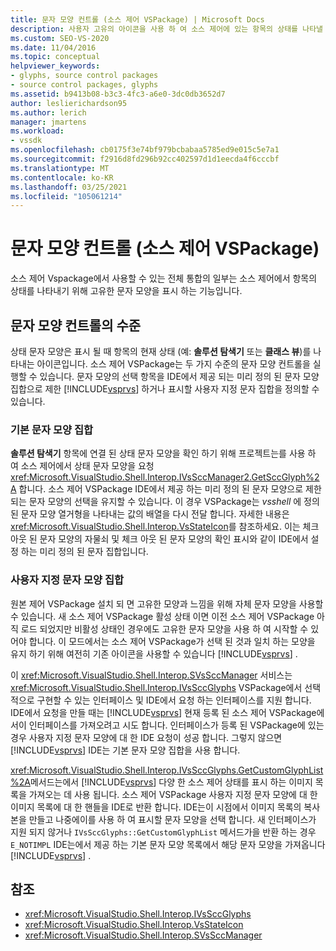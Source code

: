 ```yaml
---
title: 문자 모양 컨트롤 (소스 제어 VSPackage) | Microsoft Docs
description: 사용자 고유의 아이콘을 사용 하 여 소스 제어에 있는 항목의 상태를 나타낼 수 있도록 소스 제어 VSPackage에서 사용자 지정 문자 모양을 표시 하는 방법을 알아봅니다.
ms.custom: SEO-VS-2020
ms.date: 11/04/2016
ms.topic: conceptual
helpviewer_keywords:
- glyphs, source control packages
- source control packages, glyphs
ms.assetid: b9413b08-b3c3-4fc3-a6e0-3dc0db3652d7
author: leslierichardson95
ms.author: lerich
manager: jmartens
ms.workload:
- vssdk
ms.openlocfilehash: cb0175f3e74bf979bcbabaa5785ed9e015c5e7a1
ms.sourcegitcommit: f2916d8fd296b92cc402597d1d1eecda4f6cccbf
ms.translationtype: MT
ms.contentlocale: ko-KR
ms.lasthandoff: 03/25/2021
ms.locfileid: "105061214"
---
```

# <a name="glyph-control-source-control-vspackage"></a>문자 모양 컨트롤 (소스 제어 VSPackage)
소스 제어 Vspackage에서 사용할 수 있는 전체 통합의 일부는 소스 제어에서 항목의 상태를 나타내기 위해 고유한 문자 모양을 표시 하는 기능입니다.

## <a name="levels-of-glyph-control"></a>문자 모양 컨트롤의 수준
 상태 문자 모양은 표시 될 때 항목의 현재 상태 (예: **솔루션 탐색기** 또는 **클래스 뷰**)를 나타내는 아이콘입니다. 소스 제어 VSPackage는 두 가지 수준의 문자 모양 컨트롤을 실행할 수 있습니다. 문자 모양의 선택 항목을 IDE에서 제공 되는 미리 정의 된 문자 모양 집합으로 제한 [!INCLUDE[vsprvs](../../code-quality/includes/vsprvs_md.md)] 하거나 표시할 사용자 지정 문자 집합을 정의할 수 있습니다.

### <a name="default-set-of-glyphs"></a>기본 문자 모양 집합
 **솔루션 탐색기** 항목에 연결 된 상태 문자 모양을 확인 하기 위해 프로젝트는를 사용 하 여 소스 제어에서 상태 문자 모양을 요청 <xref:Microsoft.VisualStudio.Shell.Interop.IVsSccManager2.GetSccGlyph%2A> 합니다. 소스 제어 VSPackage IDE에서 제공 하는 미리 정의 된 문자 모양으로 제한 되는 문자 모양의 선택을 유지할 수 있습니다. 이 경우 VSPackage는 *vsshell* 에 정의 된 문자 모양 열거형을 나타내는 값의 배열을 다시 전달 합니다. 자세한 내용은 <xref:Microsoft.VisualStudio.Shell.Interop.VsStateIcon>를 참조하세요. 이는 체크 아웃 된 문자 모양의 자물쇠 및 체크 아웃 된 문자 모양의 확인 표시와 같이 IDE에서 설정 하는 미리 정의 된 문자 집합입니다.

### <a name="custom-set-of-glyphs"></a>사용자 지정 문자 모양 집합
 원본 제어 VSPackage 설치 되 면 고유한 모양과 느낌을 위해 자체 문자 모양을 사용할 수 있습니다. 새 소스 제어 VSPackage 활성 상태 이면 이전 소스 제어 VSPackage 아직 로드 되었지만 비활성 상태인 경우에도 고유한 문자 모양을 사용 하 여 시작할 수 있어야 합니다. 이 모드에서는 소스 제어 VSPackage가 선택 된 것과 일치 하는 모양을 유지 하기 위해 여전히 기존 아이콘을 사용할 수 있습니다 [!INCLUDE[vsprvs](../../code-quality/includes/vsprvs_md.md)] .

 이 <xref:Microsoft.VisualStudio.Shell.Interop.SVsSccManager> 서비스는 <xref:Microsoft.VisualStudio.Shell.Interop.IVsSccGlyphs> VSPackage에서 선택적으로 구현할 수 있는 인터페이스 및 IDE에서 요청 하는 인터페이스를 지원 합니다. IDE에서 요청을 만들 때는 [!INCLUDE[vsprvs](../../code-quality/includes/vsprvs_md.md)] 현재 등록 된 소스 제어 VSPackage에서이 인터페이스를 가져오려고 시도 합니다. 인터페이스가 등록 된 VSPackage에 있는 경우 사용자 지정 문자 모양에 대 한 IDE 요청이 성공 합니다. 그렇지 않으면 [!INCLUDE[vsprvs](../../code-quality/includes/vsprvs_md.md)] IDE는 기본 문자 모양 집합을 사용 합니다.

 <xref:Microsoft.VisualStudio.Shell.Interop.IVsSccGlyphs.GetCustomGlyphList%2A>메서드는에서 [!INCLUDE[vsprvs](../../code-quality/includes/vsprvs_md.md)] 다양 한 소스 제어 상태를 표시 하는 이미지 목록을 가져오는 데 사용 됩니다. 소스 제어 VSPackage 사용자 지정 문자 모양에 대 한 이미지 목록에 대 한 핸들을 IDE로 반환 합니다. IDE는이 시점에서 이미지 목록의 복사본을 만들고 나중에이를 사용 하 여 표시할 문자 모양을 선택 합니다. 새 인터페이스가 지원 되지 않거나 `IVsSccGlyphs::GetCustomGlyphList` 메서드가을 반환 하는 경우 `E_NOTIMPL` IDE는에서 제공 하는 기본 문자 모양 목록에서 해당 문자 모양을 가져옵니다 [!INCLUDE[vsprvs](../../code-quality/includes/vsprvs_md.md)] .

## <a name="see-also"></a>참조
- <xref:Microsoft.VisualStudio.Shell.Interop.IVsSccGlyphs>
- <xref:Microsoft.VisualStudio.Shell.Interop.VsStateIcon>
- <xref:Microsoft.VisualStudio.Shell.Interop.SVsSccManager>
